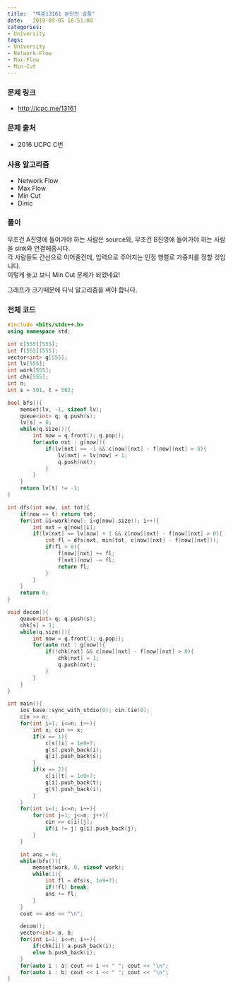 ```yaml
---
title:  "백준13161 분단의 슬픔"
date:   2019-09-05 16:51:00
categories:
- University
tags:
- University
- Network-Flow
- Max-Flow
- Min-Cut
---
```


### 문제 링크
* http://icpc.me/13161

### 문제 출처
* 2016 UCPC C번

### 사용 알고리즘
* Network Flow
* Max Flow
* Min Cut
* Dinic

### 풀이
무조건 A진영에 들어가야 하는 사람은 source와, 무조건 B진영에 들어가야 하는 사람을 sink와 연결해줍시다.<Br>
각 사람들도 간선으로 이어줄건데, 입력으로 주어지는 인접 행렬로 가중치를 정할 것입니다.<br>
이렇게 놓고 보니 Min Cut 문제가 되었네요!

그래프가 크기때문에 디닉 알고리즘을 써야 합니다.

### 전체 코드
```cpp
#include <bits/stdc++.h>
using namespace std;

int c[555][555];
int f[555][555];
vector<int> g[555];
int lv[555];
int work[555];
int chk[555];
int n;
int s = 501, t = 502;

bool bfs(){
	memset(lv, -1, sizeof lv);
	queue<int> q; q.push(s);
	lv[s] = 0;
	while(q.size()){
		int now = q.front(); q.pop();
		for(auto nxt : g[now]){
			if(lv[nxt] == -1 && c[now][nxt] - f[now][nxt] > 0){
				lv[nxt] = lv[now] + 1;
				q.push(nxt);
			}
		}
	}
	return lv[t] != -1;
}

int dfs(int now, int tot){
	if(now == t) return tot;
	for(int &i=work[now]; i<g[now].size(); i++){
		int nxt = g[now][i];
		if(lv[nxt] == lv[now] + 1 && c[now][nxt] - f[now][nxt] > 0){
			int fl = dfs(nxt, min(tot, c[now][nxt] - f[now][nxt]));
			if(fl > 0){
				f[now][nxt] += fl;
				f[nxt][now] -= fl;
				return fl;
			}
		}
	}
	return 0;
}

void decom(){
	queue<int> q; q.push(s);
	chk[s] = 1;
	while(q.size()){
		int now = q.front(); q.pop();
		for(auto nxt : g[now]){
			if(!chk[nxt] && c[now][nxt] - f[now][nxt] > 0){
				chk[nxt] = 1;
				q.push(nxt);
			}
		}
	}
}

int main(){
	ios_base::sync_with_stdio(0); cin.tie(0);
	cin >> n;
	for(int i=1; i<=n; i++){
		int x; cin >> x;
		if(x == 1){
			c[s][i] = 1e9+7;
			g[s].push_back(i);
			g[i].push_back(s);
		}
		if(x == 2){
			c[i][t] = 1e9+7;
			g[i].push_back(t);
			g[t].push_back(i);
		}
	}
	for(int i=1; i<=n; i++){
		for(int j=1; j<=n; j++){
			cin >> c[i][j];
			if(i != j) g[i].push_back(j);
		}
	}

	int ans = 0;
	while(bfs()){
		memset(work, 0, sizeof work);
		while(1){
			int fl = dfs(s, 1e9+7);
			if(!fl) break;
			ans += fl;
		}
	}
	cout << ans << "\n";

	decom();
	vector<int> a, b;
	for(int i=1; i<=n; i++){
		if(chk[i]) a.push_back(i);
		else b.push_back(i);
	}
	for(auto i : a) cout << i << " "; cout << "\n";
	for(auto i : b) cout << i << " "; cout << "\n";
}
```
